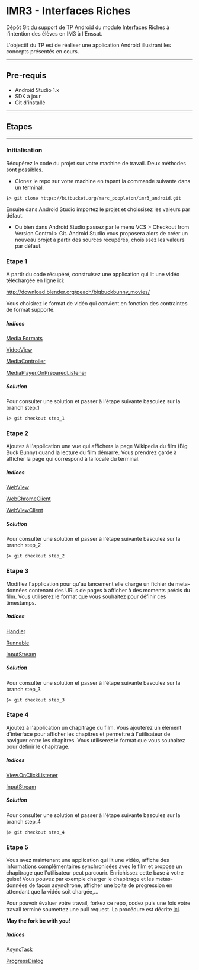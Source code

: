 # IMR3 - Interfaces Riches #


Dépôt Git du support de TP Android du module Interfaces Riches à l'intention des élèves en IM3 à l'Enssat.

L'objectif du TP est de réaliser une application Android illustrant les concepts présentés en cours.

***
## Pre-requis ##

* Android Studio 1.x
* SDK à jour
* Git d'installé

***

## Etapes ##
***

### Initialisation ###

Récupérez le code du projet sur votre machine de travail. Deux méthodes sont possibles.

* Clonez le repo sur votre machine en tapant la commande suivante dans un terminal.

`$> git clone https://bitbucket.org/marc_poppleton/imr3_android.git`

Ensuite dans Android Studio importez le projet et choissisez les valeurs par défaut.

* Ou bien dans Android Studio passez par le menu VCS > Checkout from Version Control > Git. Android Studio vous proposera alors de créer un nouveau projet à partir des sources récupérés, choisissez les valeurs par défaut.

### Etape 1 ###

A partir du code récupéré, construisez une application qui lit une vidéo téléchargée en ligne ici:

http://download.blender.org/peach/bigbuckbunny_movies/

Vous choisirez le format de vidéo qui convient en fonction des contraintes de format supporté.

##### Indices #####

[Media Formats][0]

[VideoView][1]

[MediaController][2]

[MediaPlayer.OnPreparedListener][3]

##### Solution #####

Pour consulter une solution et passer à l'étape suivante basculez sur la branch step_1

`$> git checkout step_1`

### Etape 2 ###

Ajoutez à l'application une vue qui affichera la page Wikipedia du film (Big Buck Bunny) quand la lecture du film démarre.
Vous prendrez garde à afficher la page qui correspond à la locale du terminal.

##### Indices #####

[WebView][4]

[WebChromeClient][5]

[WebViewClient][9]

##### Solution #####

Pour consulter une solution et passer à l'étape suivante basculez sur la branch step_2

`$> git checkout step_2`

### Etape 3 ###

Modifiez l'application pour qu'au lancement elle charge un fichier de meta-données contenant des URLs de pages à afficher à des moments précis du film.
Vous utiliserez le format que vous souhaitez pour définir ces timestamps.

##### Indices #####

[Handler][6]

[Runnable][7]

[InputStream][8]

##### Solution #####

Pour consulter une solution et passer à l'étape suivante basculez sur la branch step_3

`$> git checkout step_3`

### Etape 4 ###

Ajoutez à l'application un chapitrage du film. Vous ajouterez un élément d'interface pour afficher les chapitres et permettre à l'utilisateur de naviguer entre les chapitres.
Vous utiliserez le format que vous souhaitez pour définir le chapitrage.

##### Indices #####

[View.OnClickListener][10]

[InputStream][8]

##### Solution #####

Pour consulter une solution et passer à l'étape suivante basculez sur la branch step_4

`$> git checkout step_4`

### Etape 5 ###

Vous avez maintenant une application qui lit une vidéo, affiche des informations complémentaires synchronisées avec le film et propose un chapitrage que l'utilisateur peut parcourir.
Enrichissez cette base à votre guise! Vous pouvez par exemple charger le chapitrage et les metas-données de façon asynchrone, afficher une boite de progression en attendant que la vidéo soit chargée,...

Pour pouvoir évaluer votre travail, forkez ce repo, codez puis une fois votre travail terminé soumettez une pull request. La procédure est décrite [ici][13].

**May the fork be with you!**

##### Indices #####

[AsyncTask][11]

[ProgressDialog][12]

[0]: http://developer.android.com/guide/appendix/media-formats.html "Media Formats"
[1]: http://developer.android.com/reference/android/widget/VideoView.html "VideoView"
[2]: http://developer.android.com/reference/android/widget/MediaController.html "MediaController"
[3]: http://developer.android.com/reference/android/media/MediaPlayer.OnPreparedListener.html "MediaPlayer.OnPreparedListener"
[4]: http://developer.android.com/reference/android/webkit/WebView.html "WebView"
[5]: http://developer.android.com/reference/android/webkit/WebChromeClient.html "WebChromeClient"
[6]: http://developer.android.com/reference/android/os/Handler.html "Handler"
[7]: http://developer.android.com/reference/java/lang/Runnable.html "Runnable"
[8]: http://developer.android.com/reference/java/io/InputStream.html "InputStream"
[9]: http://developer.android.com/reference/android/webkit/WebViewClient.html "WebViewClient"
[10]: http://developer.android.com/reference/android/view/View.OnClickListener.html "View.OnClickListener"
[11]: http://developer.android.com/reference/android/os/AsyncTask.html "AsyncTask"
[12]: http://developer.android.com/reference/android/app/ProgressDialog.html "ProgressDialog"
[13]: https://www.atlassian.com/git/tutorials/making-a-pull-request/how-it-works "Fork"

